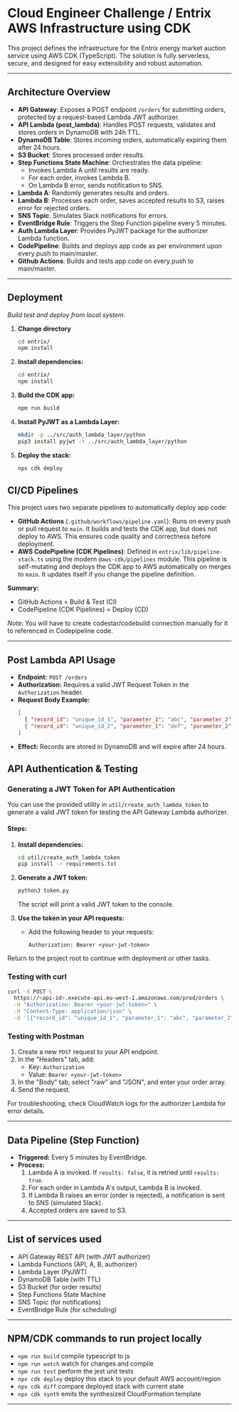 # Cloud Engineer Challenge / Entrix AWS Infrastructure using CDK

This project defines the infrastructure for the Entrix energy market auction service using AWS CDK (TypeScript). The solution is fully serverless, secure, and designed for easy extensibility and robust automation.

---

## Architecture Overview

- **API Gateway**: Exposes a POST endpoint `/orders` for submitting orders, protected by a request-based Lambda JWT authorizer.
- **API Lambda (post_lambda)**: Handles POST requests, validates and stores orders in DynamoDB with 24h TTL.
- **DynamoDB Table**: Stores incoming orders, automatically expiring them after 24 hours.
- **S3 Bucket**: Stores processed order results.
- **Step Functions State Machine**: Orchestrates the data pipeline:
  - Invokes Lambda A until results are ready.
  - For each order, invokes Lambda B.
  - On Lambda B error, sends notification to SNS.
- **Lambda A**: Randomly generates results and orders.
- **Lambda B**: Processes each order, saves accepted results to S3, raises error for rejected orders.
- **SNS Topic**: Simulates Slack notifications for errors.
- **EventBridge Rule**: Triggers the Step Function pipeline every 5 minutes.
- **Auth Lambda Layer**: Provides PyJWT package for the authorizer Lambda function.
- **CodePipeline**: Builds and deploys app code as per environment upon every push to main/master.
- **Github Actions**: Builds and tests app code on every push to main/master.

---

## Deployment 

*Build test and deploy from local system.*

1. **Change directory**
   ```sh
   cd entrix/
   npm install
   ```
2. **Install dependencies:**
   ```sh
   cd entrix/
   npm install
   ```
3. **Build the CDK app:**
   ```sh
   npm run build
   ```
4. **Install PyJWT as a Lambda Layer:**
   ```sh
   mkdir -p ../src/auth_lambda_layer/python
   pip3 install pyjwt -t ../src/auth_lambda_layer/python
   ```
5. **Deploy the stack:**
   ```sh
   npx cdk deploy
   ```

## CI/CD Pipelines

This project uses two separate pipelines to automatically deploy app code:

- **GitHub Actions** (`.github/workflows/pipeline.yaml`): Runs on every push or pull request to `main`. It builds and tests the CDK app, but does not deploy to AWS. This ensures code quality and correctness before deployment.
- **AWS CodePipeline (CDK Pipelines)**: Defined in `entrix/lib/pipeline-stack.ts` using the modern `@aws-cdk/pipelines` module. This pipeline is self-mutating and deploys the CDK app to AWS automatically on merges to `main`. It updates itself if you change the pipeline definition.

**Summary:**
- GitHub Actions = Build & Test (CI)
- CodePipeline (CDK Pipelines) = Deploy (CD)

*Note:* You will have to create codestar/codebuild connection manually for it to referenced in Codepipeline code.

---

## Post Lambda API Usage

- **Endpoint:** `POST /orders`
- **Authorization:** Requires a valid JWT Request Token in the `Authorization` header.
- **Request Body Example:**
  ```json
  [
    { "record_id": "unique_id_1", "parameter_1": "abc", "parameter_2": 4 },
    { "record_id": "unique_id_2", "parameter_1": "def", "parameter_2": 2.1 }
  ]
  ```
- **Effect:** Records are stored in DynamoDB and will expire after 24 hours.


## API Authentication & Testing

### Generating a JWT Token for API Authentication

You can use the provided utility in `util/create_auth_lambda_token` to generate a valid JWT token for testing the API Gateway Lambda authorizer.

#### Steps:

1. **Install dependencies:**
   ```sh
   cd util/create_auth_lambda_token
   pip install -r requirements.txt
   ```
2. **Generate a JWT token:**
   ```sh
   python3 token.py
   ```
   The script will print a valid JWT token to the console.

3. **Use the token in your API requests:**
   - Add the following header to your requests:
     ```
     Authorization: Bearer <your-jwt-token>
     ```

Return to the project root to continue with deployment or other tasks.


### Testing with curl

```sh
curl -X POST \
  https://<api-id>.execute-api.eu-west-1.amazonaws.com/prod/orders \
  -H "Authorization: Bearer <your-jwt-token>" \
  -H "Content-Type: application/json" \
  -d '[{"record_id": "unique_id_1", "parameter_1": "abc", "parameter_2": 4}]'
```

### Testing with Postman

1. Create a new `POST` request to your API endpoint.
2. In the "Headers" tab, add:
   - Key: `Authorization`
   - Value: `Bearer <your-jwt-token>`
3. In the "Body" tab, select "raw" and "JSON", and enter your order array.
4. Send the request.

For troubleshooting, check CloudWatch logs for the authorizer Lambda for error details.

---

## Data Pipeline (Step Function)

- **Triggered:** Every 5 minutes by EventBridge.
- **Process:**
  1. Lambda A is invoked. If `results: false`, it is retried until `results: true`.
  2. For each order in Lambda A's output, Lambda B is invoked.
  3. If Lambda B raises an error (order is rejected), a notification is sent to SNS (simulated Slack).
  4. Accepted orders are saved to S3.

---

## List of services used

- API Gateway REST API (with JWT authorizer)
- Lambda Functions (API, A, B, authorizer)
- Lambda Layer (PyJWT)
- DynamoDB Table (with TTL)
- S3 Bucket (for order results)
- Step Functions State Machine
- SNS Topic (for notifications)
- EventBridge Rule (for scheduling)

---

## NPM/CDK commands to run project locally

* `npm run build`   compile typescript to js
* `npm run watch`   watch for changes and compile
* `npm run test`    perform the jest unit tests
* `npx cdk deploy`  deploy this stack to your default AWS account/region
* `npx cdk diff`    compare deployed stack with current state
* `npx cdk synth`   emits the synthesized CloudFormation template
---


